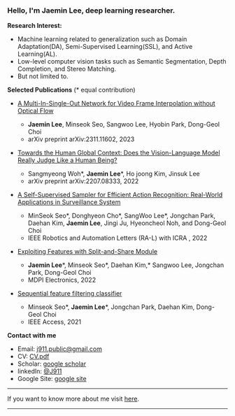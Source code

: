 ### Hello, I'm **Jaemin Lee**, deep learning researcher.

**Research Interest:**

- Machine learning related to generalization such as Domain Adaptation(DA), Semi-Supervised Learning(SSL), and Active Learning(AL). 
- Low-level computer vision tasks such as Semantic Segmentation, Depth Completion, and Stereo Matching.
- But not limited to.


**Selected Publications**
(* equal contribution)

- [A Multi-In-Single-Out Network for Video Frame Interpolation without Optical Flow](https://arxiv.org/abs/2311.11602)
  - **Jaemin Lee**, Minseok Seo, Sangwoo Lee, Hyobin Park, Dong-Geol Choi
  - arXiv preprint arXiv:2311.11602,  2023

- [Towards the Human Global Context: Does the Vision-Language Model Really Judge Like a Human Being?](https://arxiv.org/pdf/2207.08333.pdf)
  - Sangmyeong Woh*, **Jaemin Lee***, Ho joong Kim, Jinsuk Lee
  - arXiv preprint arXiv:2207.08333,  2022

- [A Self-Supervised Sampler for Efficient Action Recognition: Real-World Applications in Surveillance System](https://ieeexplore.ieee.org/document/9667179)
  - MinSeok Seo*, Donghyeon Cho*, SangWoo Lee*, Jongchan Park, Daehan Kim, **Jaemin Lee**, Jingi Ju, Hyeoncheol Noh, and Dong-Geol Choi
  - IEEE Robotics and Automation Letters (RA-L) with ICRA ,  2022

- [Exploiting Features with Split-and-Share Module](https://www.mdpi.com/2079-9292/11/2/235)
  - **Jaemin Lee***, Minseok Seo*, Daehan Kim,*  Sangwoo Lee, Jongchan Park, Dong-Geol Choi
  - MDPI Electronics, 2022

- [Sequential feature filtering classifier](https://arxiv.org/abs/2006.11808)
  - Minseok Seo*, **Jaemin Lee***, Jongchan Park, Daehan Kim, Dong-Geol Choi
  - IEEE Access, 2021

**Contact with me**
- Email: [j911.public@gmail.com](mailto:j911.public@gmail.com)
- CV: [CV.pdf](https://github.com/J911/J911/raw/main/CV.pdf)
- Scholar: [google scholar](https://scholar.google.com/citations?user=h1R6SZMAAAAJ&hl=ko&oi=sra)
- linkedIn: [@J911](https://www.linkedin.com/in/j911/)
- Google Site: [google site](https://sites.google.com/view/j911/home)

---
If you want to know more about me visit [here](https://sites.google.com/view/j911/home).

---


